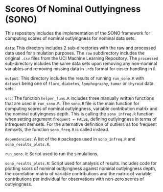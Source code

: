# Scores Of Nominal Outlyingness (SONO)
This repository includes the implementation of the SONO framework for computing scores of nominal outlyingness for nominal data sets.

`data`: This directory includes 2 sub-directories with the raw and processed data used for simulation purposes. The `raw` subdirectory includes the original `.csv` files from the UCI Machine Learning Repository. The `processed` sub-directory includes the same data sets upon removing any non-nominal variables and removing missing data in `.rds` format for easier handling in `R`.

`output`: This directory includes the results of running `run_sono.R` with `dataset` being one of `flare`, `diabetes`, `lymphography`, `tumor` or `thyroid` data sets.

`src`: The function `helper_funs.R` includes three manually written functions that are used in `run_sono.R`. The `sono.R` file is the main function for computing scores of nominal outlyingness, variable contribution matrix and the nominal outlyingness depth. This is calling the `sono_infreq.R` function when setting argument `frequent = FALSE`, defining outlyingness in terms of infrequent itemsets. For the alternative definition of outliers as too frequent itemsets, the function `sono_freq.R` is called instead.

`dependencies`: A list of the `R` packages used in `sono_infreq.R` and `sono_results_plots.R`.

`run_sono.R`: Script used to run the simulations.

`sono_results_plots.R`: Script used for analysis of results. Includes code for plotting scors of nominal outlyingness against nominal outlyingness depth, the correlation matrix of variable contributions and the matrix of variable contributions per individual for observations with non-zero scores of outlyingness.
